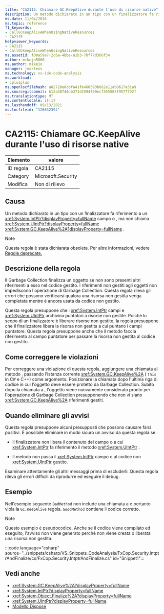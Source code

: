 ```yaml
---
title: "CA2115: Chiamare GC.KeepAlive durante l'uso di risorse native"
description: Un metodo dichiarato in un tipo con un finalizzatore fa riferimento a un campo System.IntPtr o System.UIntPtr, ma non chiama System.GC.KeepAlive.
ms.date: 11/04/2016
ms.topic: reference
f1_keywords:
- CallGCKeepAliveWhenUsingNativeResources
- CA2115
helpviewer_keywords:
- CA2115
- CallGCKeepAliveWhenUsingNativeResources
ms.assetid: f00a59a7-2c6a-4bbe-a1b3-7bf77d366f34
author: mikejo5000
ms.author: mikejo
manager: jmartens
ms.technology: vs-ide-code-analysis
ms.workload:
- cplusplus
ms.openlocfilehash: a82728e6cbfa41fe460393b882a11ab8617a31a9
ms.sourcegitcommit: b12a38744db371d2894769ecf305585f9577792f
ms.translationtype: MT
ms.contentlocale: it-IT
ms.lasthandoff: 09/13/2021
ms.locfileid: "126632394"
---
```

# <a name="ca2115-call-gckeepalive-when-using-native-resources"></a>CA2115: Chiamare GC.KeepAlive durante l'uso di risorse native

|Elemento|valore|
|-|-|
|ID regola|CA2115|
|Category|Microsoft.Security|
|Modifica|Non di rilievo|

## <a name="cause"></a>Causa
Un metodo dichiarato in un tipo con un finalizzatore fa riferimento a un <xref:System.IntPtr?displayProperty=fullName> campo o , ma non chiama <xref:System.UIntPtr?displayProperty=fullName> <xref:System.GC.KeepAlive%2A?displayProperty=fullName> .

> [!NOTE]
> Questa regola è stata dichiarata obsoleta. Per altre informazioni, vedere [Regole deprecate.](fxcop-unported-deprecated-rules.md)

## <a name="rule-description"></a>Descrizione della regola

Il Garbage Collection finalizza un oggetto se non sono presenti altri riferimenti a esso nel codice gestito. I riferimenti non gestiti agli oggetti non impediscono l'operazione di Garbage Collection. Questa regola rileva gli errori che possono verificarsi qualora una risorsa non gestita venga completata mentre è ancora usata da codice non gestito.

Questa regola presuppone che i <xref:System.IntPtr> campi e <xref:System.UIntPtr> archivino puntatori a risorse non gestite. Poiché lo scopo di un finalizzatore è liberare risorse non gestite, la regola presuppone che il finalizzatore libera la risorsa non gestita a cui puntano i campi puntatore. Questa regola presuppone anche che il metodo faccia riferimento al campo puntatore per passare la risorsa non gestita al codice non gestito.

## <a name="how-to-fix-violations"></a>Come correggere le violazioni

Per correggere una violazione di questa regola, aggiungere una chiamata al metodo , passando l'istanza corrente <xref:System.GC.KeepAlive%2A> ( `this` in C# e C++) come argomento. Posizionare la chiamata dopo l'ultima riga di codice in cui l'oggetto deve essere protetto da Garbage Collection. Subito dopo la chiamata a , l'oggetto viene nuovamente considerato pronto per l'operazione di Garbage Collection presupponendo che non vi siano <xref:System.GC.KeepAlive%2A> riferimenti gestiti.

## <a name="when-to-suppress-warnings"></a>Quando eliminare gli avvisi

Questa regola presuppone alcuni presupposti che possono causare falsi positivi. È possibile eliminare in modo sicuro un avviso da questa regola se:

- Il finalizzatore non libera il contenuto del campo o a cui <xref:System.IntPtr> fa riferimento il metodo <xref:System.UIntPtr> .

- Il metodo non passa il <xref:System.IntPtr> campo o al codice non <xref:System.UIntPtr> gestito.

Esaminare attentamente gli altri messaggi prima di escluderli. Questa regola rileva gli errori difficili da riprodurre ed eseguire il debug.

## <a name="example"></a>Esempio

Nell'esempio seguente `BadMethod` non include una chiamata a e pertanto viola la `GC.KeepAlive` regola. `GoodMethod` contiene il codice corretto.

> [!NOTE]
> Questo esempio è pseudocodice. Anche se il codice viene compilato ed eseguito, l'avviso non viene generato perché non viene creata o liberata una risorsa non gestita.

:::code language="csharp" source="../snippets/csharp/VS_Snippets_CodeAnalysis/FxCop.Security.IntptrAndFinalize/cs/FxCop.Security.IntptrAndFinalize.cs" id="Snippet1":::

## <a name="see-also"></a>Vedi anche

- <xref:System.GC.KeepAlive%2A?displayProperty=fullName>
- <xref:System.IntPtr?displayProperty=fullName>
- <xref:System.Object.Finalize%2A?displayProperty=fullName>
- <xref:System.UIntPtr?displayProperty=fullName>
- [Modello Dispose](/dotnet/standard/design-guidelines/dispose-pattern)
